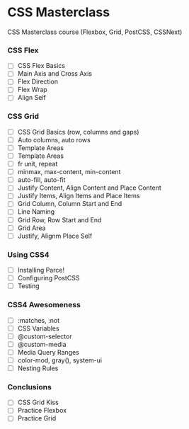 # CSS Masterclass
CSS Masterclass course (Flexbox, Grid, PostCSS, CSSNext)

### CSS Flex
- [ ] CSS Flex Basics
- [ ] Main Axis and Cross Axis
- [ ] Flex Direction
- [ ] Flex Wrap
- [ ] Align Self

### CSS Grid
- [ ] CSS Grid Basics (row, columns and gaps)
- [ ] Auto columns, auto rows
- [ ] Template Areas
- [ ] Template Areas
- [ ] fr unit, repeat
- [ ] minmax, max-content, min-content
- [ ] auto-fill, auto-fit
- [ ] Justify Content, Align Content and Place Content
- [ ] Justify Items, Align Items and Place Items
- [ ] Grid Column, Column Start and End
- [ ] Line Naming
- [ ] Grid Row, Row Start and End
- [ ] Grid Area
- [ ] Justify, Alignm Place Self

### Using CSS4
- [ ] Installing Parce!
- [ ] Configuring PostCSS
- [ ] Testing

### CSS4 Awesomeness
- [ ] :matches, :not
- [ ] CSS Variables
- [ ] @custom-selector
- [ ] @custom-media
- [ ] Media Query Ranges
- [ ] color-mod, gray(), system-ui
- [ ] Nesting Rules

### Conclusions
- [ ] CSS Grid Kiss
- [ ] Practice Flexbox
- [ ] Practice Grid 
